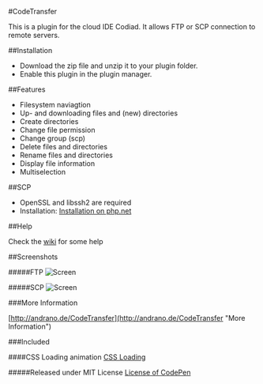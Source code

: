#CodeTransfer

This is a plugin for the cloud IDE Codiad. It allows FTP or SCP connection to remote servers.

##Installation

- Download the zip file and unzip it to your plugin folder.
- Enable this plugin in the plugin manager.

##Features

- Filesystem naviagtion
- Up- and downloading files and (new) directories
- Create directories
- Change file permission
- Change group (scp)
- Delete files and directories
- Rename files and directories
- Display file information
- Multiselection

##SCP

- OpenSSL and libssh2 are required
- Installation: [Installation on php.net](http://de2.php.net/manual/en/ssh2.installation.php "More Information")

##Help

Check the [wiki](https://github.com/Andr3as/Codiad-CodeTransfer/wiki "help") for some help

##Screenshots

#####FTP
![Screen](http://andrano.de/CodeTransfer/img/screen1.jpg "Screen")

#####SCP
![Screen](http://andrano.de/CodeTransfer/img/screen2.jpg "Screen")

###More Information

[http://andrano.de/CodeTransfer](http://andrano.de/CodeTransfer "More Information")


###Included

####CSS Loading animation
[CSS Loading](http://codepen.io/rlemon/pen/KyDgh "More Information")

#####Released under MIT License
[License of CodePen](http://blog.codepen.io/legal/licensing/ "More Information")